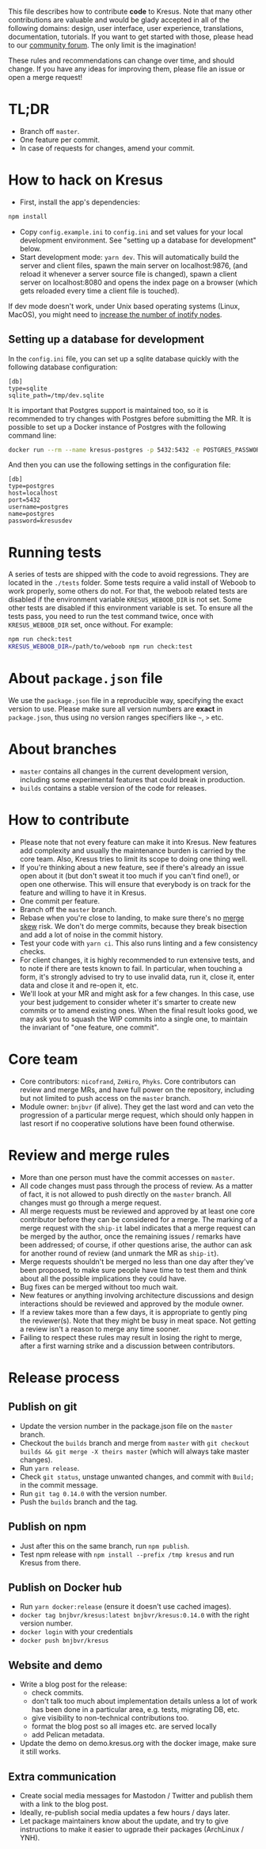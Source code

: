 This file describes how to contribute **code** to Kresus. Note that many other
contributions are valuable and would be glady accepted in all of the following
domains: design, user interface, user experience, translations, documentation,
tutorials. If you want to get started with those, please head to our [community
forum](https://community.kresus.org). The only limit is the imagination!

These rules and recommendations can change over time, and should change. If you
have any ideas for improving them, please file an issue or open a merge
request!

# TL;DR

- Branch off `master`.
- One feature per commit.
- In case of requests for changes, amend your commit.

# How to hack on Kresus

- First, install the app's dependencies:
```bash
npm install
```
- Copy `config.example.ini` to `config.ini` and set values for your local
  development environment. See "setting up a database for development" below.
- Start development mode: `yarn dev`. This will automatically build the server
  and client files, spawn the main server on localhost:9876, (and reload it
  whenever a server source file is changed), spawn a client server on
  localhost:8080 and opens the index page on a browser (which gets reloaded
  every time a client file is touched).

If dev mode doesn't work, under Unix based operating systems (Linux, MacOS),
you might need to [increase the number of inotify
nodes](https://confluence.jetbrains.com/display/IDEADEV/Inotify+Watches+Limit).

## Setting up a database for development

In the `config.ini` file, you can set up a sqlite database quickly with the
following database configuration:

    [db]
    type=sqlite
    sqlite_path=/tmp/dev.sqlite

It is important that Postgres support is maintained too, so it is recommended
to try changes with Postgres before submitting the MR. It is possible to set up
a Docker instance of Postgres with the following command line:

```bash
docker run --rm --name kresus-postgres -p 5432:5432 -e POSTGRES_PASSWORD=kresusdev postgres
```

And then you can use the following settings in the configuration file:

    [db]
    type=postgres
    host=localhost
    port=5432
    username=postgres
    name=postgres
    password=kresusdev

# Running tests

A series of tests are shipped with the code to avoid regressions. They are
located in the `./tests` folder.
Some tests require a valid install of Weboob to work properly, some others do not.
For that, the weboob related tests are disabled if the environment variable
`KRESUS_WEBOOB_DIR` is not set. Some other tests are disabled if this
environment variable is set.
To ensure all the tests pass, you need to run the test command twice, once with
`KRESUS_WEBOOB_DIR` set, once without. For example:

```bash
npm run check:test
KRESUS_WEBOOB_DIR=/path/to/weboob npm run check:test
```

# About `package.json` file

We use the `package.json` file in a reproducible way, specifying the exact
version to use. Please make sure all version numbers are **exact** in
`package.json`, thus using no version ranges specifiers like `~`, `>` etc.

# About branches

- `master` contains all changes in the current development version, including
  some experimental features that could break in production.
- `builds` contains a stable version of the code for releases.

# How to contribute

- Please note that not every feature can make it into Kresus. New features add
  complexity and usually the maintenance burden is carried by the core team.
  Also, Kresus tries to limit its scope to doing one thing well.
- If you're thinking about a new feature, see if there's already an issue open
  about it (but don't sweat it too much if you can't find one!), or open one
  otherwise. This will ensure that everybody is on track for the feature and
  willing to have it in Kresus.
- One commit per feature.
- Branch off the `master` branch.
- Rebase when you're close to landing, to make sure there's no [merge
  skew](https://bors.tech/essay/2017/02/02/pitch/) risk. We don't do merge
  commits, because they break bisection and add a lot of noise in the commit
  history.
- Test your code with `yarn ci`. This also runs linting and a few consistency
  checks.
- For client changes, it is highly recommended to run extensive tests, and to
  note if there are tests known to fail. In particular, when touching a form,
  it's strongly advised to try to use invalid data, run it, close it, enter
  data and close it and re-open it, etc.
- We'll look at your MR and might ask for a few changes. In this case, use your
  best judgement to consider wheter it's smarter to create new commits or to
  amend existing ones. When the final result looks good, we may ask you to
  squash the WIP commits into a single one, to maintain the invariant of "one
  feature, one commit".

# Core team

- Core contributors: `nicofrand`, `ZeHiro`, `Phyks`. Core contributors can
  review and merge MRs, and have full power on the repository, including but
  not limited to push access on the `master` branch.
- Module owner: `bnjbvr` (if alive). They get the last word and can veto the
  progression of a particular merge request, which should only happen in last
  resort if no cooperative solutions have been found otherwise.

# Review and merge rules

- More than one person must have the commit accesses on `master`.
- All code changes must pass through the process of review. As a matter of
  fact, it is not allowed to push directly on the `master` branch. All changes
  must go through a merge request.
- All merge requests must be reviewed and approved by at least one core
  contributor before they can be considered for a merge. The marking of a merge
  request with the `ship-it` label indicates that a merge request can be merged
  by the author, once the remaining issues / remarks have been addressed; of
  course, if other questions arise, the author can ask for another round of
  review (and unmark the MR as `ship-it`).
- Merge requests shouldn't be merged no less than one day after they've been
  proposed, to make sure people have time to test them and think about all the
  possible implications they could have.
- Bug fixes can be merged without too much wait.
- New features or anything involving architecture discussions and design
  interactions should be reviewed and approved by the module owner.
- If a review takes more than a few days, it is appropriate to gently ping the
  reviewer(s). Note that they might be busy in meat space. Not getting a review
  isn't a reason to merge any time sooner.
- Failing to respect these rules may result in losing the right to merge, after
  a first warning strike and a discussion between contributors.

# Release process

## Publish on git

- Update the version number in the package.json file on the `master` branch.
- Checkout the `builds` branch and merge from `master` with `git checkout
  builds && git merge -X theirs master` (which will always take
  master changes).
- Run `yarn release`.
- Check `git status`, unstage unwanted changes, and commit with `Build;` in the
  commit message.
- Run `git tag 0.14.0` with the version number.
- Push the `builds` branch and the tag.

## Publish on npm

- Just after this on the same branch, run `npm publish`.
- Test npm release with `npm install --prefix /tmp kresus` and run Kresus from there.

## Publish on Docker hub

- Run `yarn docker:release` (ensure it doesn't use cached images).
- `docker tag bnjbvr/kresus:latest bnjbvr/kresus:0.14.0` with the right version
  number.
- `docker login` with your credentials
- `docker push bnjbvr/kresus`

## Website and demo

- Write a blog post for the release:
    - check commits.
    - don't talk too much about implementation details unless a lot of work has
      been done in a particular area, e.g. tests, migrating DB, etc.
    - give visibility to non-technical contributions too.
    - format the blog post so all images etc. are served locally
    - add Pelican metadata.
- Update the demo on demo.kresus.org with the docker image, make sure it still
  works.

## Extra communication

- Create social media messages for Mastodon / Twitter and publish them with a
  link to the blog post.
- Ideally, re-publish social media updates a few hours / days later.
- Let package maintainers know about the update, and try to give instructions
  to make it easier to ugprade their packages (ArchLinux / YNH).
